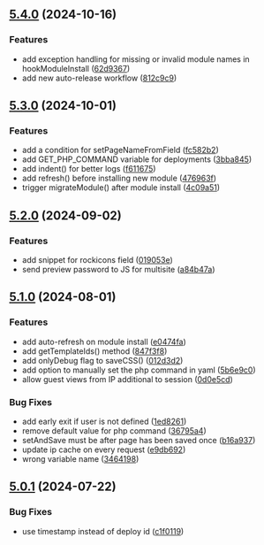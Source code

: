 ## [5.4.0](https://github.com/baumrock/RockMigrations/compare/v5.3.0...v5.4.0) (2024-10-16)


### Features

* add exception handling for missing or invalid module names in hookModuleInstall ([62d9367](https://github.com/baumrock/RockMigrations/commit/62d9367dcc3768f67731e17c4c7f5f5c1ea5ce0e))
* add new auto-release workflow ([812c9c9](https://github.com/baumrock/RockMigrations/commit/812c9c9b138bf45c050bb5efd4fcc01ae0ae8d96))

## [5.3.0](https://github.com/baumrock/RockMigrations/compare/v5.2.0...v5.3.0) (2024-10-01)


### Features

* add a condition for setPageNameFromField ([fc582b2](https://github.com/baumrock/RockMigrations/commit/fc582b2e23d97c6505ead3ff0dd70dc4befdcdaa))
* add GET_PHP_COMMAND variable for deployments ([3bba845](https://github.com/baumrock/RockMigrations/commit/3bba8452ceefe42d66c0c72e7eee8741e9a80a79))
* add indent() for better logs ([f611675](https://github.com/baumrock/RockMigrations/commit/f61167515dc391e92ebb74795bb1900bd75eefec))
* add refresh() before installing new module ([476963f](https://github.com/baumrock/RockMigrations/commit/476963f2885c512a76ed7ada78ea7d44c297edd9))
* trigger migrateModule() after module install ([4c09a51](https://github.com/baumrock/RockMigrations/commit/4c09a51540177175dfafad27f27def45c4d8a14d))

## [5.2.0](https://github.com/baumrock/RockMigrations/compare/v5.1.0...v5.2.0) (2024-09-02)


### Features

* add snippet for rockicons field ([019053e](https://github.com/baumrock/RockMigrations/commit/019053eea8f99f9ff6febeaa69408e843760942c))
* send preview password to JS for multisite ([a84b47a](https://github.com/baumrock/RockMigrations/commit/a84b47aba495d285379e1327f94b3e3e2c227224))

## [5.1.0](https://github.com/baumrock/RockMigrations/compare/v5.0.1...v5.1.0) (2024-08-01)


### Features

* add auto-refresh on module install ([e0474fa](https://github.com/baumrock/RockMigrations/commit/e0474fa8a018272c5dfc7accf7b563d7cbed1b3b))
* add getTemplateIds() method ([847f3f8](https://github.com/baumrock/RockMigrations/commit/847f3f86b66c027b0067ec564670a807ebb0cf8b))
* add onlyDebug flag to saveCSS() ([012d3d2](https://github.com/baumrock/RockMigrations/commit/012d3d2adc46f73c9595dd2fe36e92c0c6aa09b3))
* add option to manually set the php command in yaml ([5b6e9c0](https://github.com/baumrock/RockMigrations/commit/5b6e9c02aff6e62f26887b9dcda0a062fee4aafc))
* allow guest views from IP additional to session ([0d0e5cd](https://github.com/baumrock/RockMigrations/commit/0d0e5cd31ec629243c2bdee2f6c0206fb626f318))


### Bug Fixes

* add early exit if user is not defined ([1ed8261](https://github.com/baumrock/RockMigrations/commit/1ed8261652e4553f1168033b33145db385aed3b8))
* remove default value for php command ([36795a4](https://github.com/baumrock/RockMigrations/commit/36795a49be2b40b1b4d552abd404123453cb6912))
* setAndSave must be after page has been saved once ([b16a937](https://github.com/baumrock/RockMigrations/commit/b16a93729544625771394b2d469cc646b4dee843))
* update ip cache on every request ([e9db692](https://github.com/baumrock/RockMigrations/commit/e9db6927615fa9ccdce638aab6c3f172eb95322a))
* wrong variable name ([3464198](https://github.com/baumrock/RockMigrations/commit/3464198c25c428a4eacb324b7bfe6199674eda30))

## [5.0.1](https://github.com/baumrock/RockMigrations/compare/v5.0.0...v5.0.1) (2024-07-22)


### Bug Fixes

* use timestamp instead of deploy id ([c1f0119](https://github.com/baumrock/RockMigrations/commit/c1f011977d31c22112fd0020088070fb04b83cc8))


